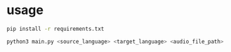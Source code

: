 # usage

```bash
pip install -r requirements.txt
```

```bash
python3 main.py <source_language> <target_language> <audio_file_path>
```